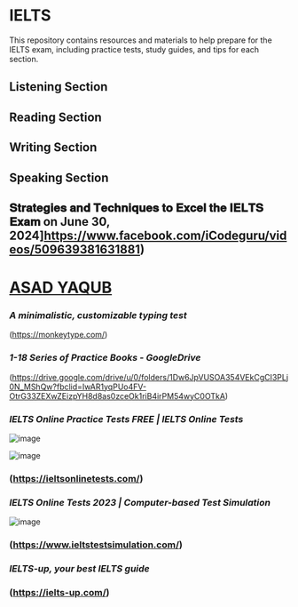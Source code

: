 # IELTS
This repository contains resources and materials to help prepare for the IELTS exam, including practice tests, study guides, and tips for each section.

## Listening Section
## Reading Section
## Writing Section
## Speaking  Section

## 𝐒𝐭𝐫𝐚𝐭𝐞𝐠𝐢𝐞𝐬 𝐚𝐧𝐝 𝐓𝐞𝐜𝐡𝐧𝐢𝐪𝐮𝐞𝐬 𝐭𝐨 𝐄𝐱𝐜𝐞𝐥 𝐭𝐡𝐞 𝐈𝐄𝐋𝐓𝐒 𝐄𝐱𝐚𝐦  on June 30, 2024]https://www.facebook.com/iCodeguru/videos/509639381631881)

# [ASAD YAQUB](https://www.youtube.com/@AsadYaqubOfficial)



### _A minimalistic, customizable typing test_

(https://monkeytype.com/)

### _1-18 Series of Practice Books - GoogleDrive_
(https://drive.google.com/drive/u/0/folders/1Dw6JpVUSOA354VEkCgCI3PLj0N_MShQw?fbclid=IwAR1yqPUo4FV-OtrG33ZEXwZEizpYH8d8as0zceOk1riB4irPM54wyC0OTkA)


### _IELTS Online Practice Tests FREE | IELTS Online Tests_
![image](https://github.com/zulfiqaralimir/IELTS/assets/68346772/af19cc53-ca30-4912-a4e3-0e1d6641aa27)

![image](https://github.com/zulfiqaralimir/IELTS/assets/68346772/9da645c1-7cd9-46aa-a8c5-0aa12d2fa620)







### (https://ieltsonlinetests.com/)

### _IELTS Online Tests 2023 | Computer-based Test Simulation_ 
![image](https://github.com/zulfiqaralimir/IELTS/assets/68346772/1dc127f6-8570-4f53-b971-6171e65f0fcb)

### (https://www.ieltstestsimulation.com/)

### _IELTS-up, your best IELTS guide_

### (https://ielts-up.com/)
